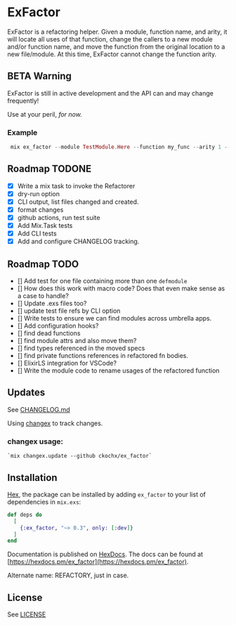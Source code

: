 # ExFactor

ExFactor is a refactoring helper. Given a module, function name, and arity, it will locate all uses of
that function, change the callers to a new module and/or function name, and move the function from the original location
to a new file/module. At this time, ExFactor cannot change the function arity.

## BETA Warning

ExFactor is still in active development and the API can and may change frequently!

Use at your peril, _for now._

### Example
```elixir
 mix ex_factor --module TestModule.Here --function my_func --arity 1 --target NewModule.Test
```

## Roadmap TODONE
  - [X] Write a mix task to invoke the Refactorer
  - [X] dry-run option
  - [X] CLI output, list files changed and created.
  - [X] format changes
  - [X] github actions, run test suite
  - [X] Add Mix.Task tests
  - [X] Add CLI tests
  - [X] Add and configure CHANGELOG tracking.

## Roadmap TODO

  - [] Add test for one file containing more than one `defmodule`
  - [] How does this work with macro code? Does that even make sense as a case to handle?
  - [] Update .exs files too?
  - [] update test file refs by CLI option
  - [] Write tests to ensure we can find modules across umbrella apps.
  - [] Add configuration hooks?
  - [] find dead functions
  - [] find module attrs and also move them?
  - [] find types referenced in the moved specs
  - [] find private functions references in refactored fn bodies.
  - [] ElixirLS integration for VSCode?
  - [] Write the module code to rename usages of the refactored function

## Updates

  See [CHANGELOG.md](https://github.com/ckochx/ex_factor/blob/main/CHANGELOG.md)

  Using [changex](https://github.com/Gazler/changex) to track changes.

### changex usage:

    `mix changex.update --github ckochx/ex_factor`

## Installation

[Hex](https://hex.pm/docs/publish), the package can be installed
by adding `ex_factor` to your list of dependencies in `mix.exs`:

```elixir
def deps do
  [
    {:ex_factor, "~> 0.3", only: [:dev]}
  ]
end
```

Documentation is published on [HexDocs](https://hexdocs.pm). The docs can
be found at [https://hexdocs.pm/ex_factor](https://hexdocs.pm/ex_factor).

Alternate name:
  REFACTORY, just in case.

## License

  See [LICENSE](https://github.com/ckochx/ex_factor/blob/main/LICENSE)
